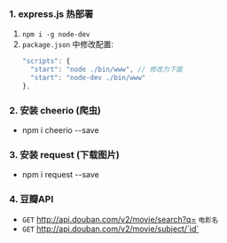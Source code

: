 ### 1. express.js 热部署
  1. `npm i -g node-dev`
  2. `package.json` 中修改配置:
      ```js
      "scripts": {
        "start": "node ./bin/www", // 修改为下面
        "start": "node-dev ./bin/www"
      },
      ```

### 2. 安装 cheerio (爬虫)
  - npm i cheerio --save

### 3. 安装 request (下载图片)
  - npm i request --save

### 4. 豆瓣API
  - `GET` http://api.douban.com/v2/movie/search?q= `电影名`
  - `GET` http://api.douban.com/v2/movie/subject/`id`